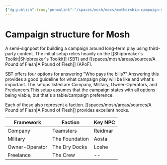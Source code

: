 ```yaml
---
{"dg-publish":true,"permalink":"/spaces/mosh/mocs/mothership-campaign-structure/","title":"Campaign structure for Mosh","tags":["mosh"],"created":"2023-04-14T00:04","updated":"2023-04-14T01:06"}
---
```



# Campaign structure for Mosh

A semi-signpost for building a campaign around long-term play using third-party content. The initial setup relies heavily on the [[Shipbreaker's Toolkit\|Shipbreaker's Toolkit]] (SBT) and [[spaces/mosh/areas/sources/A Pound of Flesh\|A Pound of Flesh]] (APoF).

SBT offers four options for answering "Who pays the bills?" Answering this provides a good guideline for what campaign play will be like and what's important. The setups listed are Company, Military, Owner-Operators, and Freelancers.This setup assumes that the campaign states with all options being viable, but that's a table/campaign preference.

Each of these also represent a faction. [[spaces/mosh/areas/sources/A Pound of Flesh\|A Pound of Flesh]] provides excellent hooks. 

| Framework      | Faction        | Key NPC |
| -------------- | -------------- | ------- |
| Company        | Teamsters      | Reidmar |
| Military       | The Foundation | Aosta   |
| Owner-Operator | The Dry Docks  | Loshe   |
| Freelance      | The Crew       | --      |
